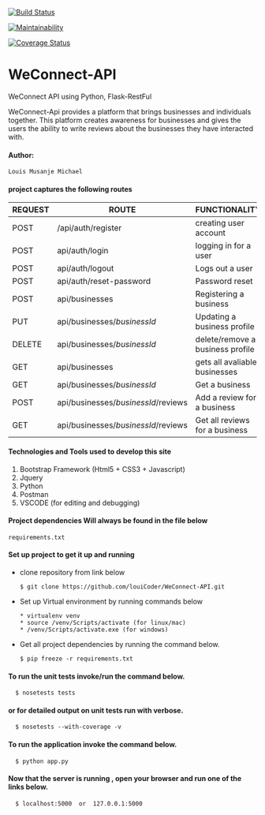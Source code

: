 [![Build Status](https://travis-ci.org/louiCoder/WeConnect-API.svg?branch=master)](https://travis-ci.org/louiCoder/WeConnect-API)

[![Maintainability](https://api.codeclimate.com/v1/badges/a6c406da1fffc6d5fb75/maintainability)](https://codeclimate.com/github/louiCoder/WeConnect-API/maintainability)

[![Coverage Status](https://coveralls.io/repos/github/louiCoder/WeConnect-API/badge.svg?branch=master)](https://coveralls.io/github/louiCoder/WeConnect-API?branch=feature)

# WeConnect-API
WeConnect API using Python, Flask-RestFul 

WeConnect-Api provides a platform that brings businesses and individuals together. This platform creates awareness for businesses and gives the users the ability to write reviews about the businesses they have interacted with.

#### Author:
    Louis Musanje Michael

#### project captures the following routes 

| REQUEST | ROUTE | FUNCTIONALITY |
| ------- | ----- | ------------- |
| POST | /api/auth/register | creating user account |
| POST | api/auth/login | logging in for a user |
| POST | api/auth/logout | Logs out a user |
| POST | api/auth/reset-password | Password reset |
| POST | api/businesses | Registering a business |
| PUT | api/businesses/_businessId_ | Updating a business profile |
| DELETE | api/businesses/_businessId_ | delete/remove a business profile |
| GET | api/businesses | gets all avaliable businesses |
| GET | api/businesses/_businessId_ | Get a business |
| POST | api/businesses/_businessId_/reviews | Add a review for a business |
| GET | api/businesses/_businessId_/reviews | Get all reviews for a business |



#### Technologies and Tools used to develop this site
1. Bootstrap Framework (Html5 + CSS3 + Javascript)
2. Jquery
3. Python
4. Postman
5. VSCODE (for editing and debugging)

#### Project dependencies Will always be found in the file below
    requirements.txt

#### Set up project to get it up and running
* clone repository from link below  
  
      $ git clone https://github.com/louiCoder/WeConnect-API.git
* Set up Virtual environment by running commands below

      * virtualenv venv
      * source /venv/Scripts/activate (for linux/mac)
      * /venv/Scripts/activate.exe (for windows)

* Get all project dependencies by running the command below.

      $ pip freeze -r requirements.txt
      
#### To run the unit tests invoke/run the command below.

      $ nosetests tests 

#### or for detailed output on unit tests run with verbose.

      $ nosetests --with-coverage -v
      
#### To run the application invoke the command below.

      $ python app.py
      
 #### Now that the server is running , open your browser and run one of the links below.

      $ localhost:5000  or  127.0.0.1:5000


